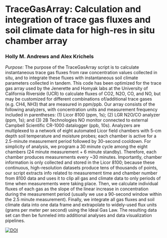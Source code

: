 # TraceGasArray: Calculation and integration of trace gas fluxes and soil climate data for high-res in situ chamber array
### Holly M. Andrews and Alex Krichels

*Purpose:* The purpose of the TraceGasArray script is to calculate instantaneous trace gas fluxes from raw concentration values collected in situ, and to integrate these fluxes with instantaneous soil climate parameters collected in tandem. This code has been optimized for the trace gas array used by the Jenerette and Homyak labs at the University of California Riverside (UCR) to calculate fluxes of CO2, N2O, CO, and NO, but may be customized for different combinations of/additional trace gases (e.g. CH4, NH3) that are measured in ppm/ppb. Our array consists of the following analyzers, with concentration units and measurement frequency included in parentheses: (1) Licor 8100 (ppm, 1s); (2) LGR N2O/CO analyzer (ppm, 1s); and (3) 2B Technologies NO monitor connected to external Campbell Scientific CR-1000 datalogger (ppb, 10s). Analyzers are multiplexed to a network of eight automated Licor field chambers with 5-cm depth soil temperature and moisture probes; each chamber is active for a 2.5-minute measurement period followed by 30-second cooldown. For simplicity of analysis, we program a 30 minute cycle among the eight chambers (24 minute measurement + 6 minute standby). Therefore, each chamber produces measurements every ~30 minutes. Importantly, chamber information is only collected and stored in the Licor 8100; because these continuous, high-resolution datasets produce tens of thousands of points, our script extracts info related to measurement time and chamber number from 8100 data and uses it to clip all gas and climate data to only periods of time when measurements were taking place. Then, we calculate individual fluxes of each gas as the slope of the linear increase in concentration during the measurement period (usually we use a 90-second window within the 2.5 minute measurement). Finally, we integrate all gas fluxes and soil climate data into one data frame and extrapolate to widely-used flux units (grams per meter per second) using the Ideal Gas Law. The resulting data set can then be funneled into additional analyses and data visualization pipelines.

[![DOI](https://zenodo.org/badge/329137589.svg)](https://zenodo.org/badge/latestdoi/329137589)

